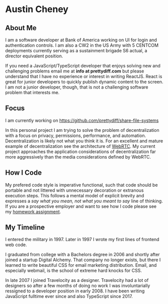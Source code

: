 # Austin Cheney

## About Me
I am a software developer at Bank of America working on UI for login and authentication controls.
I am also a CW2 in the US Army with 5 CENTCOM deployments currently serving as a sustainment brigade S6 actual, a director equivalent position.

If you need a JavaScript/TypeScript developer that enjoys solving new and challenging problems email me at **info at prettydiff.com** but please understand that I have no experience or interest in writing ReactJS.
React is great for junior developers to quickly publish dynamic content to the screen.
I am not a junior developer, though, that is not a challenging software problem that interests me.

## Focus
I am currently working on https://github.com/prettydiff/share-file-systems

In this personal project I am trying to solve the problem of decentralization with a focus on privacy, permissions, performance, and automation.
Decentralization is likely not what you think it is.
For an excellent and mature example of decentralization see the architecture of [WebRTC](https://webrtc.org/).
My current project approaches the application considerations of decentralization far more aggressively than the media considerations defined by WebRTC.

## How I Code
My prefered code style is imperative functional, such that code should be portable and not littered with unnecessary decoration or extranous execution steps.
This follows a mental model of explicit brevity and expresses a *say what you mean, not what you meant to say* line of thinking.
If you are a prospective employer and want to see how I code please see my [homework assignment](https://github.com/prettydiff/homework).

## My Timeline
I entered the military in 1997.
Later in 1997 I wrote my first lines of frontend web code.

I graduated from college with a Bachelors degree in 2006 and shortly after joined a startup Digital Alchemy.
That company no longer exists, but there I learned to write beautiful CSS for email marketing distribution.
Email, and especially webmail, is the school of extreme hard knocks for CSS.

In late 2007 I joined Travelocity as a designer.
Travelocity had a lot of designers so after a few months of doing no work I was involuntarially ressigned to a developer position in early 2008.
I have been writing JavaScript fulltime ever since and also TypeScript since 2017.
